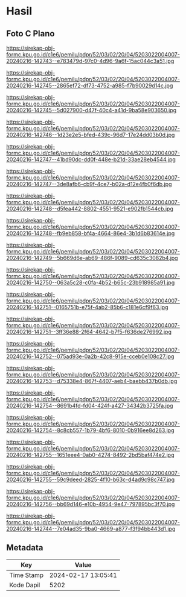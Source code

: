 # Hasil

## Foto C Plano

https://sirekap-obj-formc.kpu.go.id/c1e6/pemilu/pdpr/52/03/02/20/04/5203022004007-20240216-142743--e783479d-97c0-4d96-9a6f-15ac044c3a51.jpg

https://sirekap-obj-formc.kpu.go.id/c1e6/pemilu/pdpr/52/03/02/20/04/5203022004007-20240216-142745--2865ef72-df73-4752-a985-f7b90029d14c.jpg

https://sirekap-obj-formc.kpu.go.id/c1e6/pemilu/pdpr/52/03/02/20/04/5203022004007-20240216-142745--5d027900-d47f-40c4-a41d-9ba58e903650.jpg

https://sirekap-obj-formc.kpu.go.id/c1e6/pemilu/pdpr/52/03/02/20/04/5203022004007-20240216-142746--1d23e2e5-bfed-439c-96d7-17e24dd03b0d.jpg

https://sirekap-obj-formc.kpu.go.id/c1e6/pemilu/pdpr/52/03/02/20/04/5203022004007-20240216-142747--41bd90dc-dd0f-448e-b21d-33ae28eb4544.jpg

https://sirekap-obj-formc.kpu.go.id/c1e6/pemilu/pdpr/52/03/02/20/04/5203022004007-20240216-142747--3de8afb6-cb9f-4ce7-b02a-d12e4fb0f6db.jpg

https://sirekap-obj-formc.kpu.go.id/c1e6/pemilu/pdpr/52/03/02/20/04/5203022004007-20240216-142748--d5fea442-8802-4551-9521-e902fb1544cb.jpg

https://sirekap-obj-formc.kpu.go.id/c1e6/pemilu/pdpr/52/03/02/20/04/5203022004007-20240216-142748--fb9eb858-bf4a-4664-86e4-3b1d6b83614e.jpg

https://sirekap-obj-formc.kpu.go.id/c1e6/pemilu/pdpr/52/03/02/20/04/5203022004007-20240216-142749--5b669d6e-ab69-486f-9089-cd635c3082b4.jpg

https://sirekap-obj-formc.kpu.go.id/c1e6/pemilu/pdpr/52/03/02/20/04/5203022004007-20240216-142750--063a5c28-c0fa-4b52-b65c-23b918985a91.jpg

https://sirekap-obj-formc.kpu.go.id/c1e6/pemilu/pdpr/52/03/02/20/04/5203022004007-20240216-142751--0165751b-e75f-4ab2-85b6-c181e6cf9f63.jpg

https://sirekap-obj-formc.kpu.go.id/c1e6/pemilu/pdpr/52/03/02/20/04/5203022004007-20240216-142751--3ff36e88-2f64-4642-b7f5-f636de276992.jpg

https://sirekap-obj-formc.kpu.go.id/c1e6/pemilu/pdpr/52/03/02/20/04/5203022004007-20240216-142752--075ad93e-0a2b-42c8-915e-cceb0e108c27.jpg

https://sirekap-obj-formc.kpu.go.id/c1e6/pemilu/pdpr/52/03/02/20/04/5203022004007-20240216-142753--d75338e4-867f-4407-aeb4-baebb437b0db.jpg

https://sirekap-obj-formc.kpu.go.id/c1e6/pemilu/pdpr/52/03/02/20/04/5203022004007-20240216-142754--8691b4fd-fd04-424f-a427-34342b3725fa.jpg

https://sirekap-obj-formc.kpu.go.id/c1e6/pemilu/pdpr/52/03/02/20/04/5203022004007-20240216-142754--8c8cb557-1b79-4bf6-8010-0b916ee8d263.jpg

https://sirekap-obj-formc.kpu.go.id/c1e6/pemilu/pdpr/52/03/02/20/04/5203022004007-20240216-142755--1651eee4-0ab0-4274-8492-2bd5baf474e2.jpg

https://sirekap-obj-formc.kpu.go.id/c1e6/pemilu/pdpr/52/03/02/20/04/5203022004007-20240216-142755--59c9deed-2825-4f10-b63c-d4ad9c98c747.jpg

https://sirekap-obj-formc.kpu.go.id/c1e6/pemilu/pdpr/52/03/02/20/04/5203022004007-20240216-142756--bb69d146-e10b-4954-9e47-797895bc3f70.jpg

https://sirekap-obj-formc.kpu.go.id/c1e6/pemilu/pdpr/52/03/02/20/04/5203022004007-20240216-142744--7e04ad35-9ba0-4669-a877-f3f94bb443d1.jpg


## Metadata

| Key        | Value               |
| ---------- | ------------------- |
| Time Stamp | 2024-02-17 13:05:41 |
| Kode Dapil | 5202                |



